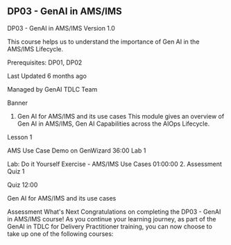 ## DP03 - GenAI in AMS/IMS

DP03 - GenAI in AMS/IMS
Version 1.0


This course helps us to understand the importance of Gen AI in the AMS/IMS Lifecycle.



Prerequisites: DP01, DP02

Last Updated 6 months ago

Managed by GenAI TDLC Team

Banner
1. Gen AI for AMS/IMS and its use cases
This module gives an overview of Gen AI in AMS/IMS, Gen AI Capabilities across the AIOps Lifecycle.

Lesson 1

AMS Use Case Demo on GenWizard
36:00
Lab 1

Lab: Do it Yourself Exercise - AMS/IMS Use Cases
01:00:00
2. Assessment
Quiz 1

Quiz
12:00

Gen AI for AMS/IMS and its use cases

Assessment
What's Next
Congratulations on completing the DP03 - GenAI in AMS/IMS course! As you continue your learning journey, as part of the GenAI in TDLC for Delivery Practitioner training, you can now choose to take up one of the following courses: